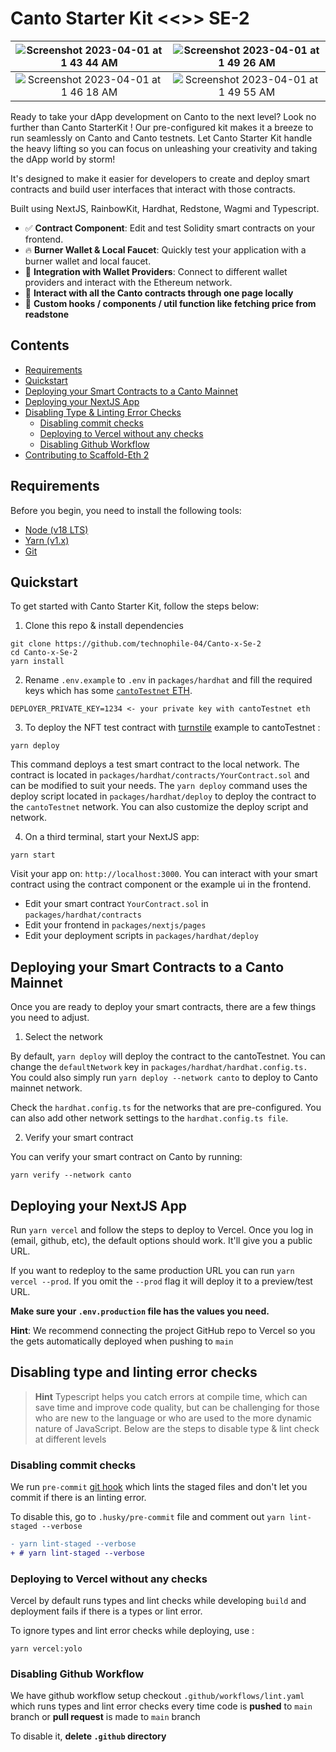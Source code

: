 # Canto Starter Kit <<>> SE-2

|![Screenshot 2023-04-01 at 1 43 44 AM](https://user-images.githubusercontent.com/80153681/229222176-9d103bc3-1e30-41eb-8757-c76692c250dd.jpg)|![Screenshot 2023-04-01 at 1 49 26 AM](https://user-images.githubusercontent.com/80153681/229222246-a328bc8c-8273-4b68-aaf1-71ac0661c376.jpg)|
|:---:|:---:|
|![Screenshot 2023-04-01 at 1 46 18 AM](https://user-images.githubusercontent.com/80153681/229222279-bc552dd2-eaef-499e-812b-fb9dce71130c.jpg)|![Screenshot 2023-04-01 at 1 49 55 AM](https://user-images.githubusercontent.com/80153681/229222459-fb0d939d-5ef7-469d-8ef4-ac6910652779.jpg)|

Ready to take your dApp development on Canto to the next level? Look no further than Canto StarterKit ! Our pre-configured kit makes it a breeze to run seamlessly on Canto and Canto testnets. Let Canto Starter Kit handle the heavy lifting so you can focus on unleashing your creativity and taking the dApp world by storm!

It's designed to make it easier for developers to create and deploy smart contracts and build user interfaces that interact with those contracts.

Built using NextJS, RainbowKit, Hardhat, Redstone, Wagmi and Typescript.

- ✅ **Contract Component**: Edit and test Solidity smart contracts on your frontend.
- 🔥 **Burner Wallet & Local Faucet**: Quickly test your application with a burner wallet and local faucet.
- 🔐 **Integration with Wallet Providers**: Connect to different wallet providers and interact with the Ethereum network.
- 📜 **Interact with all the Canto contracts through one page locally**
- 🧱 **Custom hooks / components / util function like fetching price from readstone**

## Contents

- [Requirements](#requirements)
- [Quickstart](#Quickstart)
- [Deploying your Smart Contracts to a Canto Mainnet](#Deploying-your-Smart-Contracts-to-a-live-network)
- [Deploying your NextJS App](#Deploying-your-NextJS-App)
- [Disabling Type & Linting Error Checks](#Disabling-type-and-linting-error-checks)
  * [Disabling commit checks](#Disabling-commit-checks)
  * [Deploying to Vercel without any checks](#Deploying-to-Vercel-without-any-checks)
  * [Disabling Github Workflow](#Disabling-Github-Workflow)
- [Contributing to Scaffold-Eth 2](#Contributing-to-Scaffold-Eth-2)

## Requirements

Before you begin, you need to install the following tools:
- [Node (v18 LTS)](https://nodejs.org/en/download/)
- [Yarn (v1.x)](https://classic.yarnpkg.com/en/docs/install/)
- [Git](https://git-scm.com/downloads)

## Quickstart

To get started with Canto Starter Kit, follow the steps below:

1. Clone this repo & install dependencies

```
git clone https://github.com/technophile-04/Canto-x-Se-2
cd Canto-x-Se-2
yarn install
```

2. Rename `.env.example` to `.env` in `packages/hardhat` and fill the required keys which has some [`cantoTestnet` ETH](https://docs.canto.io/evm-development/testnet#faucet-instructions).
```
DEPLOYER_PRIVATE_KEY=1234 <- your private key with cantoTestnet eth
```

3. To deploy the NFT test contract with [turnstile](https://docs.canto.io/evm-development/contract-secured-revenue) example to cantoTestnet :

```
yarn deploy
```
This command deploys a test smart contract to the local network. The contract is located in `packages/hardhat/contracts/YourContract.sol` and can be modified to suit your needs. The `yarn deploy` command uses the deploy script located in `packages/hardhat/deploy` to deploy the contract to the `cantoTestnet` network. You can also customize the deploy script and network.

4. On a third terminal, start your NextJS app:

```
yarn start
```
Visit your app on: `http://localhost:3000`. You can interact with your smart contract using the contract component or the example ui in the frontend.


- Edit your smart contract `YourContract.sol` in `packages/hardhat/contracts`
- Edit your frontend in `packages/nextjs/pages`
- Edit your deployment scripts in `packages/hardhat/deploy`

## Deploying your Smart Contracts to a Canto Mainnet
Once you are ready to deploy your smart contracts, there are a few things you need to adjust.

1. Select the network

By default, ```yarn deploy``` will deploy the contract to the cantoTestnet. You can change the `defaultNetwork` key in `packages/hardhat/hardhat.config.ts.` You could also simply run ```yarn deploy --network canto``` to deploy to Canto mainnet network.

Check the `hardhat.config.ts` for the networks that are pre-configured. You can also add other network settings to the `hardhat.config.ts file`. 

2. Verify your smart contract

You can verify your smart contract on Canto by running:

```
yarn verify --network canto
```

## Deploying your NextJS App

Run `yarn vercel` and follow the steps to deploy to Vercel. Once you log in (email, github, etc), the default options should work. It'll give you a public URL.

If you want to redeploy to the same production URL you can run `yarn vercel --prod`. If you omit the `--prod` flag it will deploy it to a preview/test URL.

**Make sure your `.env.production` file has the values you need.**

**Hint**: We recommend connecting the project GitHub repo to Vercel so you the gets automatically deployed when pushing to `main`

## Disabling type and linting error checks
> **Hint**
> Typescript helps you catch errors at compile time, which can save time and improve code quality, but can be challenging for those who are new to the language or who are used to the more dynamic nature of JavaScript. Below are the steps to disable type & lint check at different levels

### Disabling commit checks
We run `pre-commit` [git hook](https://git-scm.com/book/en/v2/Customizing-Git-Git-Hooks) which lints the staged files and don't let you commit if there is an linting error.

To disable this, go to `.husky/pre-commit` file and comment out `yarn lint-staged --verbose`

```diff
- yarn lint-staged --verbose
+ # yarn lint-staged --verbose
```

### Deploying to Vercel without any checks
Vercel by default runs types and lint checks while developing `build` and deployment fails if there is a types or lint error.

To ignore types and lint error checks while deploying, use :
```shell
yarn vercel:yolo
```

### Disabling Github Workflow
We have github workflow setup checkout `.github/workflows/lint.yaml` which runs types and lint error checks every time code is __pushed__ to `main` branch or __pull request__ is made to `main` branch

To disable it, **delete `.github` directory**

